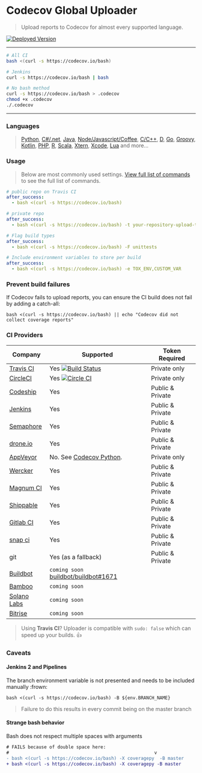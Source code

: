 Codecov Global Uploader
=======================
> Upload reports to Codecov for almost every supported language.

[![Deployed Version](https://codecov.io?bash=badge)](https://codecov.io?bash=redirect)

------

```bash
# All CI
bash <(curl -s https://codecov.io/bash)

# Jenkins
curl -s https://codecov.io/bash | bash

# No bash method
curl -s https://codecov.io/bash > .codecov
chmod +x .codecov
./.codecov
```

------

### Languages
> [Python](https://github.com/codecov/example-python), [C#/.net](https://github.com/codecov/example-csharp), [Java](https://github.com/codecov/example-java), [Node/Javascript/Coffee](https://github.com/codecov/example-node),
> [C/C++](https://github.com/codecov/example-c), [D](https://github.com/codecov/example-d), [Go](https://github.com/codecov/example-go), [Groovy](https://github.com/codecov/example-groovy), [Kotlin](https://github.com/codecov/example-kotlin),
> [PHP](https://github.com/codecov/example-php), [R](https://github.com/codecov/example-r), [Scala](https://github.com/codecov/example-scala), [Xtern](https://github.com/codecov/example-xtend), [Xcode](https://github.com/codecov/example-xcode), [Lua](https://github.com/codecov/example-lua) and more...


### Usage
> Below are most commonly used settings. [View full list of commands](https://github.com/codecov/codecov-bash/blob/master/codecov#L56) to see the full list of commands.

```yaml
# public repo on Travis CI
after_success:
  - bash <(curl -s https://codecov.io/bash)
```

```yaml
# private repo
after_success:
  - bash <(curl -s https://codecov.io/bash) -t your-repository-upload-token
```

```yaml
# Flag build types
after_success:
  - bash <(curl -s https://codecov.io/bash) -F unittests
```

```yaml
# Include environment variables to store per build
after_success:
  - bash <(curl -s https://codecov.io/bash) -e TOX_ENV,CUSTOM_VAR
```


### Prevent build failures
If Codecov fails to upload reports, you can ensure the CI build does not fail by adding a catch-all:

```
bash <(curl -s https://codecov.io/bash) || echo "Codecov did not collect coverage reports"
```


### CI Providers
|                       Company                       |                                                                    Supported                                                                     | Token Required   |
| --------------------------------------------------- | ------------------------------------------------------------------------------------------------------------------------------------------------ | ---------------- |
| [Travis CI](https://travis-ci.org/)                 | Yes [![Build Status](https://secure.travis-ci.org/codecov/codecov-bash.svg?branch=master)](http://travis-ci.org/codecov/codecov-bash)            | Private only     |
| [CircleCI](https://circleci.com/)                   | Yes [![Circle CI](https://img.shields.io/circleci/project/codecov/codecov-bash.svg?branch=master)](https://circleci.com/gh/codecov/codecov-bash) | Private only     |
| [Codeship](https://codeship.com/)                   | Yes                                                                                                                                              | Public & Private |
| [Jenkins](https://jenkins-ci.org/)                  | Yes                                                                                                                                              | Public & Private |
| [Semaphore](https://semaphoreci.com/)               | Yes                                                                                                                                              | Public & Private |
| [drone.io](https://drone.io/)                       | Yes                                                                                                                                              | Public & Private |
| [AppVeyor](http://www.appveyor.com/)                | No. See [Codecov Python](https://github.com/codecov/codecov-python).                                                                             | Private only     |
| [Wercker](http://wercker.com/)                      | Yes                                                                                                                                              | Public & Private |
| [Magnum CI](https://magnum-ci.com/)                 | Yes                                                                                                                                              | Public & Private |
| [Shippable](http://www.shippable.com/)              | Yes                                                                                                                                              | Public & Private |
| [Gitlab CI](https://about.gitlab.com/gitlab-ci/)    | Yes                                                                                                                                              | Public & Private |
| [snap ci](https://snap-ci.com_)                     | Yes                                                                                                                                              | Public & Private |
| git                                                 | Yes (as a fallback)                                                                                                                              | Public & Private |
| [Buildbot](http://buildbot.net/)                    | `coming soon` [buildbot/buildbot#1671](https://github.com/buildbot/buildbot/pull/1671)                                                           |                  |
| [Bamboo](https://www.atlassian.com/software/bamboo) | `coming soon`                                                                                                                                    |                  |
| [Solano Labs](https://www.solanolabs.com/)          | `coming soon`                                                                                                                                    |                  |
| [Bitrise](https://bitrise.io/)                      | `coming soon`                                                                                                                                    |                  |

> Using **Travis CI**? Uploader is compatible with `sudo: false` which can speed up your builds. :+1:

### Caveats

#### Jenkins 2 and Pipelines
The branch environment variable is not presented and needs to be included manually :frown:

```
bash <(curl -s https://codecov.io/bash) -B ${env.BRANCH_NAME}
```
> Failure to do this results in every commit being on the master branch

#### Strange bash behavior
Bash does not respect multiple spaces with arguments

```diff
# FAILS because of double space here:
#                                                      v
- bash <(curl -s https://codecov.io/bash) -X coveragepy  -B master
+ bash <(curl -s https://codecov.io/bash) -X coveragepy -B master
```
